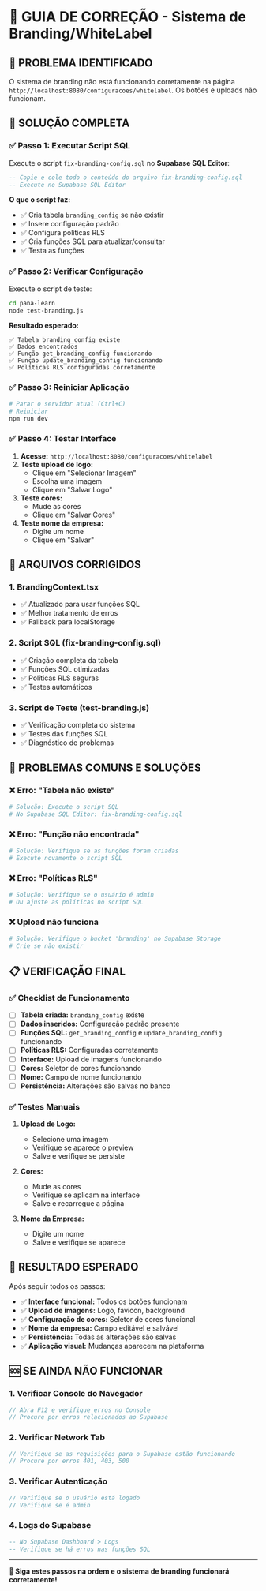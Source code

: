 # 🔧 **GUIA DE CORREÇÃO - Sistema de Branding/WhiteLabel**

## 🎯 **PROBLEMA IDENTIFICADO**

O sistema de branding não está funcionando corretamente na página `http://localhost:8080/configuracoes/whitelabel`. Os botões e uploads não funcionam.

## 🚀 **SOLUÇÃO COMPLETA**

### **✅ Passo 1: Executar Script SQL**

Execute o script `fix-branding-config.sql` no **Supabase SQL Editor**:

```sql
-- Copie e cole todo o conteúdo do arquivo fix-branding-config.sql
-- Execute no Supabase SQL Editor
```

**O que o script faz:**
- ✅ Cria tabela `branding_config` se não existir
- ✅ Insere configuração padrão
- ✅ Configura políticas RLS
- ✅ Cria funções SQL para atualizar/consultar
- ✅ Testa as funções

### **✅ Passo 2: Verificar Configuração**

Execute o script de teste:

```bash
cd pana-learn
node test-branding.js
```

**Resultado esperado:**
```
✅ Tabela branding_config existe
✅ Dados encontrados
✅ Função get_branding_config funcionando
✅ Função update_branding_config funcionando
✅ Políticas RLS configuradas corretamente
```

### **✅ Passo 3: Reiniciar Aplicação**

```bash
# Parar o servidor atual (Ctrl+C)
# Reiniciar
npm run dev
```

### **✅ Passo 4: Testar Interface**

1. **Acesse:** `http://localhost:8080/configuracoes/whitelabel`
2. **Teste upload de logo:**
   - Clique em "Selecionar Imagem"
   - Escolha uma imagem
   - Clique em "Salvar Logo"
3. **Teste cores:**
   - Mude as cores
   - Clique em "Salvar Cores"
4. **Teste nome da empresa:**
   - Digite um nome
   - Clique em "Salvar"

## 🔧 **ARQUIVOS CORRIGIDOS**

### **1. BrandingContext.tsx**
- ✅ Atualizado para usar funções SQL
- ✅ Melhor tratamento de erros
- ✅ Fallback para localStorage

### **2. Script SQL (fix-branding-config.sql)**
- ✅ Criação completa da tabela
- ✅ Funções SQL otimizadas
- ✅ Políticas RLS seguras
- ✅ Testes automáticos

### **3. Script de Teste (test-branding.js)**
- ✅ Verificação completa do sistema
- ✅ Testes das funções SQL
- ✅ Diagnóstico de problemas

## 🐛 **PROBLEMAS COMUNS E SOLUÇÕES**

### **❌ Erro: "Tabela não existe"**
```bash
# Solução: Execute o script SQL
# No Supabase SQL Editor: fix-branding-config.sql
```

### **❌ Erro: "Função não encontrada"**
```bash
# Solução: Verifique se as funções foram criadas
# Execute novamente o script SQL
```

### **❌ Erro: "Políticas RLS"**
```bash
# Solução: Verifique se o usuário é admin
# Ou ajuste as políticas no script SQL
```

### **❌ Upload não funciona**
```bash
# Solução: Verifique o bucket 'branding' no Supabase Storage
# Crie se não existir
```

## 📋 **VERIFICAÇÃO FINAL**

### **✅ Checklist de Funcionamento**

- [ ] **Tabela criada:** `branding_config` existe
- [ ] **Dados inseridos:** Configuração padrão presente
- [ ] **Funções SQL:** `get_branding_config` e `update_branding_config` funcionando
- [ ] **Políticas RLS:** Configuradas corretamente
- [ ] **Interface:** Upload de imagens funcionando
- [ ] **Cores:** Seletor de cores funcionando
- [ ] **Nome:** Campo de nome funcionando
- [ ] **Persistência:** Alterações são salvas no banco

### **✅ Testes Manuais**

1. **Upload de Logo:**
   - Selecione uma imagem
   - Verifique se aparece o preview
   - Salve e verifique se persiste

2. **Cores:**
   - Mude as cores
   - Verifique se aplicam na interface
   - Salve e recarregue a página

3. **Nome da Empresa:**
   - Digite um nome
   - Salve e verifique se aparece

## 🎯 **RESULTADO ESPERADO**

Após seguir todos os passos:

- ✅ **Interface funcional:** Todos os botões funcionam
- ✅ **Upload de imagens:** Logo, favicon, background
- ✅ **Configuração de cores:** Seletor de cores funcional
- ✅ **Nome da empresa:** Campo editável e salvável
- ✅ **Persistência:** Todas as alterações são salvas
- ✅ **Aplicação visual:** Mudanças aparecem na plataforma

## 🆘 **SE AINDA NÃO FUNCIONAR**

### **1. Verificar Console do Navegador**
```javascript
// Abra F12 e verifique erros no Console
// Procure por erros relacionados ao Supabase
```

### **2. Verificar Network Tab**
```javascript
// Verifique se as requisições para o Supabase estão funcionando
// Procure por erros 401, 403, 500
```

### **3. Verificar Autenticação**
```javascript
// Verifique se o usuário está logado
// Verifique se é admin
```

### **4. Logs do Supabase**
```sql
-- No Supabase Dashboard > Logs
-- Verifique se há erros nas funções SQL
```

---

**🎯 Siga estes passos na ordem e o sistema de branding funcionará corretamente!**



















